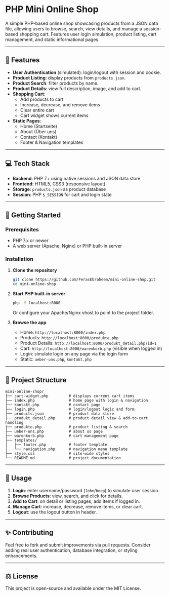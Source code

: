 # PHP Mini Online Shop

A simple PHP-based online shop showcasing products from a JSON data file, allowing users to browse, search, view details, and manage a session-based shopping cart. Features user login simulation, product listing, cart management, and static informational pages.

---

## 🛒 Features

- **User Authentication** (simulated): login/logout with session and cookie.
- **Product Listing**: display products from `products.json`.
- **Product Search**: filter products by name.
- **Product Details**: view full description, image, and add to cart.
- **Shopping Cart**:  
  - Add products to cart  
  - Increase, decrease, and remove items  
  - Clear entire cart  
  - Cart widget shows current items  
- **Static Pages**:  
  - Home (Startseite)  
  - About (Über uns)  
  - Contact (Kontakt)  
  - Footer & Navigation templates  

---

## 💻 Tech Stack

- **Backend**: PHP 7+ using native sessions and JSON data store  
- **Frontend**: HTML5, CSS3 (responsive layout)  
- **Storage**: `products.json` as product database  
- **Session**: PHP `$_SESSION` for cart and login state  

---

## 🚀 Getting Started

### Prerequisites

- PHP 7.x or newer  
- A web server (Apache, Nginx) or PHP built-in server

### Installation

1. **Clone the repository**  
   ```bash
   git clone https://github.com/FerasEbraheem/mini-online-shop.git
   cd mini-online-shop
   ```

2. **Start PHP built-in server**  
   ```bash
   php -S localhost:8000
   ```
   Or configure your Apache/Nginx vhost to point to the project folder.

3. **Browse the app**  
   - Home: `http://localhost:8000/index.php`  
   - Products: `http://localhost:8000/produkte.php`  
   - Product Details: `http://localhost:8000/produkt_detail.php?id=1`  
   - Cart: `http://localhost:8000/warenkorb.php` (visible when logged in)  
   - Login: simulate login on any page via the login form  
   - Static: `ueber-uns.php`, `kontakt.php`

---

## 📂 Project Structure

```
mini-online-shop/
├── cart-widget.php         # displays current cart items
├── index.php               # home page with login & navigation
├── kontakt.php             # contact page
├── login.php               # login/logout logic and form
├── products.json           # product data store
├── produkt_detail.php      # product detail view & add-to-cart handling
├── produkte.php            # product listing & search
├── ueber-uns.php           # about us page
├── warenkorb.php           # cart management page
├── templates/
│   ├── footer.php          # footer template
│   └── navigation.php      # navigation menu template
├── style.css               # site-wide styles
└── README.md               # project documentation
```

---

## 🔧 Usage

1. **Login**: enter username/password (`John`/`beep`) to simulate user session.  
2. **Browse Products**: view, search, and click for details.  
3. **Add to Cart**: on detail or listing pages, add items if logged in.  
4. **Manage Cart**: increase, decrease, remove items, or clear cart.  
5. **Logout**: use the logout button in header.

---

## ✨ Contributing

Feel free to fork and submit improvements via pull requests. Consider adding real user authentication, database integration, or styling enhancements.

---

## ⚖️ License

This project is open-source and available under the MIT License.
